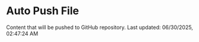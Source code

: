 # Auto Push File

Content that will be pushed to GitHub repository.
Last updated: 06/30/2025, 02:47:24 AM
